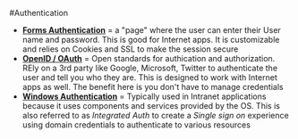 #Authentication
- <b><u>Forms Authentication</u></b> = a "page" where the user can enter their User name and password.  This is good for Internet apps.  It is customizable and relies on Cookies and SSL to make the session secure    
- <b><u>OpenID / OAuth</u></b> = Open standards for authication and authorization.  REly on a 3rd party like Google, Microsoft, Twitter to authenticate the user and tell you who they are.  This is designed to work with Internet apps as well.  The benefit here is you don't have to manage credentials  
- <b><u>Windows Authentication</u></b> = Typically used in Intranet applications because it uses components and services provided by the OS.  This is also referred to as <i>Integrated Auth</i> to create a <i>Single sign on</i> experience using domain credentials to authenticate to various resources 